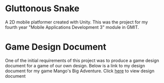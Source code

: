 # Gluttonous Snake
A 2D mobile platformer created with Unity. This was the project for my fourth year "Mobile Applications Development 3" module in GMIT.

# Game Design Document
One of the initial requirements of this project was to produce a game design document for a game of our own design. Below is a link to my design document for my game Mango's Big Adventure.
Click [here](https://drive.google.com/open?id=1nzk0Z6B5IIZulY0ZcSL40b_wKQSXtSkE) to view design document 
